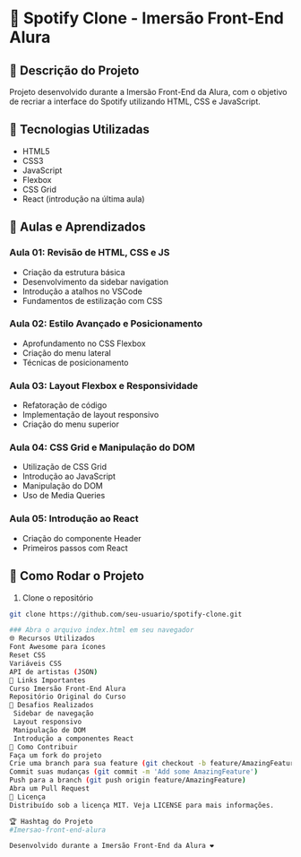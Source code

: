 # 🎵 Spotify Clone - Imersão Front-End Alura

## 📝 Descrição do Projeto
Projeto desenvolvido durante a Imersão Front-End da Alura, com o objetivo de recriar a interface do Spotify utilizando HTML, CSS e JavaScript.

## 🚀 Tecnologias Utilizadas
- HTML5
- CSS3
- JavaScript
- Flexbox
- CSS Grid
- React (introdução na última aula)

## 🌟 Aulas e Aprendizados

### Aula 01: Revisão de HTML, CSS e JS
- Criação da estrutura básica
- Desenvolvimento da sidebar navigation
- Introdução a atalhos no VSCode
- Fundamentos de estilização com CSS

### Aula 02: Estilo Avançado e Posicionamento
- Aprofundamento no CSS Flexbox
- Criação do menu lateral
- Técnicas de posicionamento

### Aula 03: Layout Flexbox e Responsividade
- Refatoração de código
- Implementação de layout responsivo
- Criação do menu superior

### Aula 04: CSS Grid e Manipulação do DOM
- Utilização de CSS Grid
- Introdução ao JavaScript
- Manipulação do DOM
- Uso de Media Queries

### Aula 05: Introdução ao React
- Criação do componente Header
- Primeiros passos com React

## 🔧 Como Rodar o Projeto
1. Clone o repositório
```bash
git clone https://github.com/seu-usuario/spotify-clone.git

### Abra o arquivo index.html em seu navegador
🌐 Recursos Utilizados
Font Awesome para ícones
Reset CSS
Variáveis CSS
API de artistas (JSON)
🔗 Links Importantes
Curso Imersão Front-End Alura
Repositório Original do Curso
📌 Desafios Realizados
 Sidebar de navegação
 Layout responsivo
 Manipulação de DOM
 Introdução a componentes React
🤝 Como Contribuir
Faça um fork do projeto
Crie uma branch para sua feature (git checkout -b feature/AmazingFeature)
Commit suas mudanças (git commit -m 'Add some AmazingFeature')
Push para a branch (git push origin feature/AmazingFeature)
Abra um Pull Request
📄 Licença
Distribuído sob a licença MIT. Veja LICENSE para mais informações.

🏆 Hashtag do Projeto
#Imersao-front-end-alura

Desenvolvido durante a Imersão Front-End da Alura ❤️
